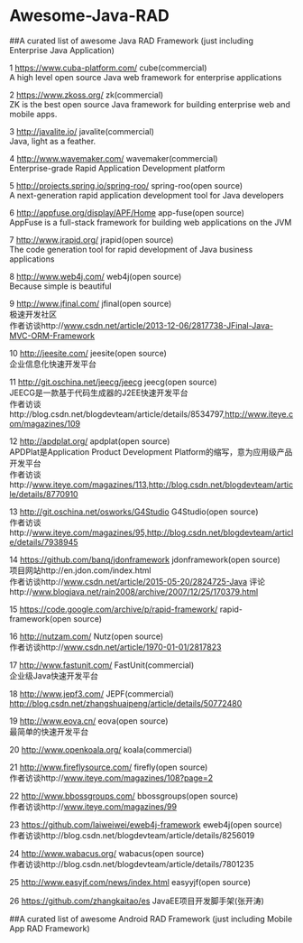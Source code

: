 # Awesome-Java-RAD 
##A curated list of awesome Java RAD Framework (just including Enterprise Java Application)

1 https://www.cuba-platform.com/  cube(commercial) <br>
A high level open source Java web framework for enterprise applications

2 https://www.zkoss.org/          zk(commercial)   <br>
ZK is the best open source Java framework for building enterprise web and mobile apps.

3 http://javalite.io/             javalite(commercial)<br>
Java, light as a feather.

4 http://www.wavemaker.com/       wavemaker(commercial) <br>
Enterprise-grade Rapid Application Development platform

5 http://projects.spring.io/spring-roo/  spring-roo(open source)<br>
A next-generation rapid application development tool for Java developers

6 http://appfuse.org/display/APF/Home   app-fuse(open source)<br>
AppFuse is a full-stack framework for building web applications on the JVM

7 http://www.jrapid.org/                jrapid(open source)<br>
The code generation tool for rapid development of Java business applications

8 http://www.web4j.com/                 web4j(open source)<br>
Because simple is beautiful         

9 http://www.jfinal.com/   jfinal(open source) <br>
极速开发社区<br>
作者访谈http://www.csdn.net/article/2013-12-06/2817738-JFinal-Java-MVC-ORM-Framework

10 http://jeesite.com/     jeesite(open source) <br>
企业信息化快速开发平台

11 http://git.oschina.net/jeecg/jeecg  jeecg(open source) <br>
JEECG是一款基于代码生成器的J2EE快速开发平台<br>
作者访谈http://blog.csdn.net/blogdevteam/article/details/8534797,http://www.iteye.com/magazines/109

12 http://apdplat.org/     apdplat(open source) <br>
APDPlat是Application Product Development Platform的缩写，意为应用级产品开发平台<br>
作者访谈http://www.iteye.com/magazines/113,http://blog.csdn.net/blogdevteam/article/details/8770910

13 http://git.oschina.net/osworks/G4Studio  G4Studio(open source) <br>
作者访谈http://www.iteye.com/magazines/95,http://blog.csdn.net/blogdevteam/article/details/7938945


14 https://github.com/banq/jdonframework    jdonframework(open source) <br>
项目网站http://en.jdon.com/index.html<br>
作者访谈http://www.csdn.net/article/2015-05-20/2824725-Java
评论http://www.blogjava.net/rain2008/archive/2007/12/25/170379.html

15 https://code.google.com/archive/p/rapid-framework/  rapid-framework(open source)<br>

16 http://nutzam.com/    Nutz(open source)<br>
作者访谈http://www.csdn.net/article/1970-01-01/2817823

17 http://www.fastunit.com/  FastUnit(commercial)<br>
企业级Java快速开发平台

18 http://www.jepf3.com/     JEPF(commercial)<br>
http://blog.csdn.net/zhangshuaipeng/article/details/50772480

19 http://www.eova.cn/       eova(open source)<br>
最简单的快速开发平台

20 http://www.openkoala.org/   koala(commercial)<br>

21 http://www.fireflysource.com/   firefly(open source)<br>
作者访谈http://www.iteye.com/magazines/108?page=2

22 http://www.bbossgroups.com/     bbossgroups(open source)<br>
作者访谈http://www.iteye.com/magazines/99

23 https://github.com/laiweiwei/eweb4j-framework  eweb4j(open source)<br>
作者访谈http://blog.csdn.net/blogdevteam/article/details/8256019

24 http://www.wabacus.org/  wabacus(open source)<br>
作者访谈http://blog.csdn.net/blogdevteam/article/details/7801235

25 http://www.easyjf.com/news/index.html easyyjf(open source)<br>

26 https://github.com/zhangkaitao/es JavaEE项目开发脚手架(张开涛)<br>


##A curated list of awesome Android RAD Framework (just including Mobile App RAD Framework)

